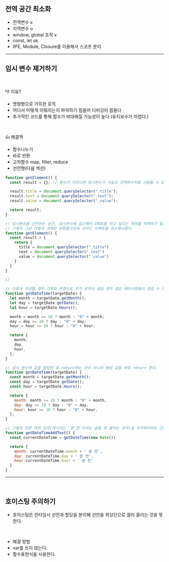 ## 전역 공간 최소화

- 전역변수 x
- 지역변수 o
- window, global 조작 x
- const, let ok
- IIFE, Module, Closure를 이용해서 스코프 분리

<hr>

## 임시 변수 제거하기

<br>

👎 이유?

- 명령형으로 가득한 로직
- 어디서 어떻게 이뤄지는지 파악하기 힘들어 디버깅이 힘들다
- 추가적인 코드를 통해 함수가 비대해질 가능성이 높다 (유지보수가 어렵다.)

<br>

👍 해결책

- 함수나누기
- 바로 반환
- 고차함수 map, filter, reduce
- 선언형(다음 섹션)

```javascript
function getElement() {
  const result = {}; // 함수가 커진다면 임시변수가 사실상 전역변수처럼 사용될 수 있다!!

  result.title = document.querySelector(".title");
  result.text = document.querySelector(".text");
  result.value = document.querySelector(".value");

  return result;
}

// 임시변수를 선언하는 순간, 임시변수에 접근해서 CRUD를 하고 싶다는 욕망을 억제하기 힘들다.
// 그래서 그냥 이렇게 객체만 반환함으로써 사이드 이펙트를 최소화시켰다.
function getElement() {
  const result = {
    return {
      title = document.querySelector(".title")
      text = document.querySelector(".text")
      value = document.querySelector(".value")
    }
  }
}

//

// 이렇게 작성할 경우 기획의 변경으로 추가 로직이 생길 경우 많은 에러사항들이 생길 수 있다.
function getDateTime(targetDate) {
  let month = targetDate.getMonth();
  let day = targetDate.getDate();
  let hour = targetDate.Hours();

  month = month >= 10 ? month : "0" + month;
  day = day >= 10 ? day : "0" + day;
  hour = hour >= 10 ? hour : "0" + hour;

  return {
    month,
    day,
    hour,
  };
}

// 임시 변수에 값을 할당한 후 return하는 것이 아니라 해당 값을 바로 return 한다.
function getDateTime(targetDate) {
  const month = targetDate.getMonth();
  const day = targetDate.getDate();
  const hour = targetDate.Hours();

  return {
    month: month >= 10 ? month : "0" + month,
    day: day >= 10 ? day : "0" + day,
    hour: hour >= 10 ? hour : "0" + hour,
  };
}

// 그렇게 되면 여러 로직(여기서는 '분 전'이라는 글을 덧 붙이는 로직)을 추가하더라도 간단하게 추상화 시켜 작성할 수 있다.
function getDateTimeAddText() {
  const currentDateTime = getDateTime(new Date())

  return {
    month: currentDateTime.month + ' 분 전',
    day: currentDateTime.day + ' 분 전',
    hour:currentDateTime.hour + ' 분 전'
  }
}
```

<hr>
<br>

## 호이스팅 주의하기

- 호이스팅은 런타임시 선언과 할당을 분리해 선언을 최상단으로 끌러 올리는 것을 뜻한다.

<br>

- 해결 방법
- var를 쓰지 않는다.
- 함수표현식을 사용한다.
